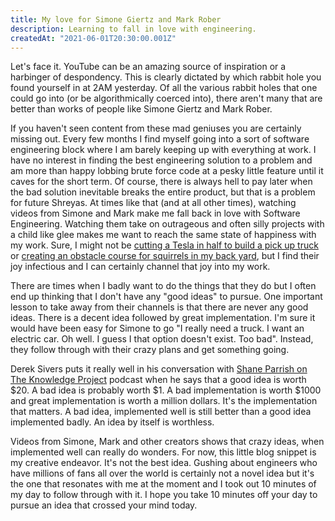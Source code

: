 ```yaml
---
title: My love for Simone Giertz and Mark Rober
description: Learning to fall in love with engineering.
createdAt: "2021-06-01T20:30:00.001Z"
---
```

Let's face it. YouTube can be an amazing source of inspiration or a harbinger of despondency. This is clearly dictated by which rabbit hole you found yourself in at 2AM yesterday. Of all the various rabbit holes that one could go into (or be algorithmically coerced into), there aren't many that are better than works of people like Simone Giertz and Mark Rober. 

If you haven't seen content from these mad geniuses you are certainly missing out. Every few months I find myself going into a sort of software engineering block where I am barely keeping up with everything at work. I have no interest in finding the best engineering solution to a problem and am more than happy lobbing brute force code at a pesky little feature until it caves for the short term. Of course, there is always hell to pay later when the bad solution inevitable breaks the entire product, but that is a problem for future Shreyas. At times like that (and at all other times), watching videos from Simone and Mark make me fall back in love with Software Engineering. Watching them take on outrageous and often silly projects with a child like glee makes me want to reach the same state of happiness with my work. Sure, I might not be [cutting a Tesla in half to build a pick up truck](https://www.youtube.com/watch?v=jKv_N0IDS2A) or [creating an obstacle course for squirrels in my back yard](https://www.youtube.com/watch?v=DTvS9lvRxZ8), but I find their joy infectious and I can certainly channel that joy into my work. 

There are times when I badly want to do the things that they do but I often end up thinking that I don't have any "good ideas" to pursue. One important lesson to take away from their channels is that there are never any good ideas. There is a decent idea followed by great implementation. I'm sure it would have been easy for Simone to go "I really need a truck. I want an electric car. Oh well. I guess I that option doesn't exist. Too bad". Instead, they follow through with their crazy plans and get something going.

Derek Sivers puts it really well in his conversation with [Shane Parrish on The Knowledge Project](https://fs.blog/knowledge-project/derek-sivers/) podcast when he says that a good idea is worth $20. A bad idea is probably worth $1. A bad implementation is worth $1000 and great implementation is worth a million dollars. It's the implementation that matters. A bad idea, implemented well is still better than a good idea implemented badly. An idea by itself is worthless.

Videos from Simone, Mark and other creators shows that crazy ideas, when implemented well can really do wonders. For now, this little blog snippet is my creative endeavor. It's not the best idea. Gushing about engineers who have millions of fans all over the world is certainly not a novel idea but it's the one that resonates with me at the moment and I took out 10 minutes of my day to follow through with it. I hope you take 10 minutes off your day to pursue an idea that crossed your mind today.